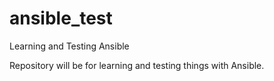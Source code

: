 # ansible_test
Learning and Testing Ansible

Repository will be for learning and testing things with Ansible.
